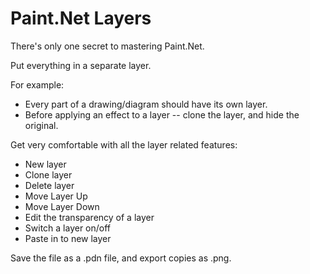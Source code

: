 # Paint.Net Layers

There's only one secret to mastering Paint.Net. 

Put everything in a separate layer. 

For example:

 * Every part of a drawing/diagram should have its own layer.
 * Before applying an effect to a layer -- clone the layer, and hide the original. 

Get very comfortable with all the layer related features:

 * New layer
 * Clone layer
 * Delete layer
 * Move Layer Up
 * Move Layer Down
 * Edit the transparency of a layer
 * Switch a layer on/off
 * Paste in to new layer
 
Save the file as a .pdn file, and export copies as .png.

